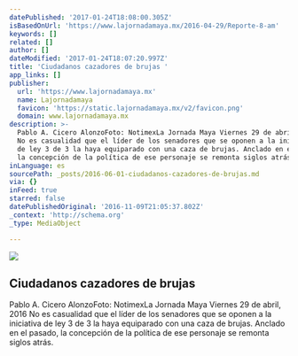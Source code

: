 ```yaml
---
datePublished: '2017-01-24T18:08:00.305Z'
isBasedOnUrl: 'https://www.lajornadamaya.mx/2016-04-29/Reporte-8-am'
keywords: []
related: []
author: []
dateModified: '2017-01-24T18:07:20.997Z'
title: 'Ciudadanos cazadores de brujas '
app_links: []
publisher:
  url: 'https://www.lajornadamaya.mx'
  name: Lajornadamaya
  favicon: 'https://static.lajornadamaya.mx/v2/favicon.png'
  domain: www.lajornadamaya.mx
description: >-
  Pablo A. Cicero AlonzoFoto: NotimexLa Jornada Maya Viernes 29 de abril, 2016
  No es casualidad que el líder de los senadores que se oponen a la iniciativa
  de ley 3 de 3 la haya equiparado con una caza de brujas. Anclado en el pasado,
  la concepción de la política de ese personaje se remonta siglos atrás.
inLanguage: es
sourcePath: _posts/2016-06-01-ciudadanos-cazadores-de-brujas.md
via: {}
inFeed: true
starred: false
datePublishedOriginal: '2016-11-09T21:05:37.802Z'
_context: 'http://schema.org'
_type: MediaObject

---
```

<article style=""><img src="https://s3-us-west-2.amazonaws.com/the-grid-img/p/4455532f044bb620edd8285fc2c319a515e66261.jpg" /><h1>Ciudadanos cazadores de brujas </h1><p>Pablo A. Cicero AlonzoFoto: NotimexLa Jornada Maya Viernes 29 de abril, 2016 No es casualidad que el líder de los senadores que se oponen a la iniciativa de ley 3 de 3 la haya equiparado con una caza de brujas. Anclado en el pasado, la concepción de la política de ese personaje se remonta siglos atrás.</p></article>